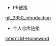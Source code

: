 
- PR链接

[git_2950_introduction](https://github.com/InternLM/Tutorial/pull/2274)

- 个人仓库链接

[InternLM-Homeword](https://github.com/stever178/InternLM-Homework)